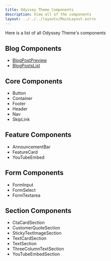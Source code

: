```yaml
---
title: Odyssey Theme Components
description: View all of the components
layout: ../../../layouts/MainLayout.astro
---
```


Here is a list of all Odyssey Theme's components

## Blog Components

- [BlogPostPreview](/en/components/blog#blogpostpreview)
- [BlogPostsList](/en/components/blog#blogpostslist)

## Core Components

- Button
- Container
- Footer
- Header
- Nav
- SkipLink

## Feature Components

- AnnouncementBar
- FeatureCard
- YouTubeEmbed

## Form Components

- FormInput
- FormSelect
- FormTextarea

## Section Components

- CtaCardSection
- CustomerQuoteSection
- StickyTextImageSection
- TextCardSection
- TextSection
- ThreeColumnTextSection
- YouTubeEmbedSection
